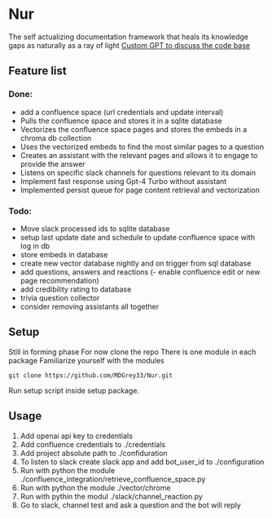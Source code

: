 # Nur
The self actualizing documentation framework that heals its knowledge gaps as naturally as a ray of light
[Custom GPT to discuss the code base](https://chat.openai.com/g/g-zKBLXtfrD-shams-nur)
## Feature list
### Done:
- add a confluence space (url credentials and update interval) 
- Pulls the confluence space and stores it in a sqlite database
- Vectorizes the confluence space pages and stores the embeds in a chroma db collection
- Uses the vectorized embeds to find the most similar pages to a question
- Creates an assistant with the relevant pages and allows it to engage to provide the answer
- Listens on specific slack channels for questions relevant to its domain
- Implement fast response using Gpt-4 Turbo without assistant
- Implemented persist queue for page content retrieval and vectorization


### Todo:
- Move slack processed ids to sqlite database
- setup last update date and schedule to update confluence space with log in db
- store embeds in database
- create new vector database nightly and on trigger from sql database
- add questions, answers and reactions (- enable confluence edit or new page recommendation)
- add credibility rating to database 
- trivia question collector 
- consider removing assistants all together



## Setup
Still in forming phase
For now clone the repo
There is one module in each package
Familiarize yourself with the modules
````
git clone https://github.com/MDGrey33/Nur.git
````
Run setup script inside setup package.


## Usage
1. Add openai api key to credentials
2. Add confluence credentials to ./credentials
3. Add project absolute path to ./confiduration
4. To listen to slack create slack app and add bot_user_id to ./configuration
5. Run with python the module ./confluence_integration/retrieve_confluence_space.py
6. Run with python the module ./vector/chrome
7. Run with pythin the modul ./slack/channel_reaction.py
8. Go to slack, channel test and ask a question and the bot will reply

